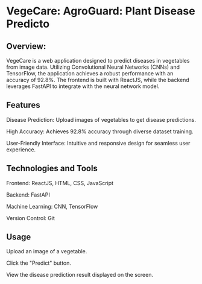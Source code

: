 # VegeCare: AgroGuard: Plant Disease Predicto
## Overview:
VegeCare is a web application designed to predict diseases in vegetables from image data. Utilizing Convolutional Neural Networks (CNNs) and TensorFlow, the application achieves a robust performance with an accuracy of 92.8%. The frontend is built with ReactJS, while the backend leverages FastAPI to integrate with the neural network model.

## Features
Disease Prediction: Upload images of vegetables to get disease predictions.

High Accuracy: Achieves 92.8% accuracy through diverse dataset training.

User-Friendly Interface: Intuitive and responsive design for seamless user experience.


## Technologies and Tools
Frontend: ReactJS, HTML, CSS, JavaScript

Backend: FastAPI

Machine Learning: CNN, TensorFlow

Version Control: Git


## Usage
Upload an image of a vegetable.

Click the "Predict" button.

View the disease prediction result displayed on the screen.
